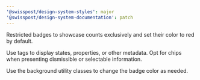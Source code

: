 ```yaml
---
'@swisspost/design-system-styles': major
'@swisspost/design-system-documentation': patch
---
```


Restricted badges to showcase counts exclusively and set their color to red by default.

Use tags to display states, properties, or other metadata. Opt for chips when presenting dismissible or selectable information.

Use the background utility classes to change the badge color as needed.